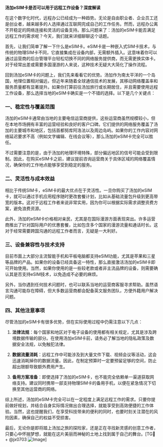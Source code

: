 **汤加eSIM卡是否可以用于远程工作设备？深度解读**

在这个数字化时代，远程办公已经成为一种趋势。无论是自由职业者、企业员工还是创业者，越来越多的人选择通过互联网完成自己的工作任务。然而，远程办公离不开稳定的网络连接和灵活的设备支持。那么问题来了：汤加的eSIM卡能否满足远程工作的需求呢？今天，我们就来详细聊聊这个话题。

首先，让我们简单了解一下什么是eSIM卡。eSIM卡是一种嵌入式SIM卡技术，与传统的物理SIM卡不同，它直接集成在设备内部，无需额外插入。这意味着你可以通过运营商的后台管理平台轻松切换不同的网络服务提供商，而无需更换实体卡。对于经常出差或需要多国漫游的人来说，这种技术无疑大大简化了操作流程。

回到汤加eSIM卡的问题上，我们先来看看它的优势。汤加作为南太平洋的一个岛国，地理位置相对偏远，但近年来随着全球通信技术的发展，其移动网络覆盖率和服务质量都有显著提升。如果你打算前往汤加旅行或长期居住，并且需要使用远程工作设备，那么选择当地的eSIM卡确实是一个不错的选择。以下是几个关键点：

### 一、稳定性与覆盖范围

汤加的eSIM卡通常由当地的主要电信运营商提供，这些运营商虽然规模较小，但在本地市场拥有丰富的运营经验和良好的客户口碑。它们提供的网络服务覆盖了汤加的主要城市和地区，包括首都努库阿洛法以及周边岛屿。如果你的工作内容对网络延迟要求不高（例如文字编辑、在线会议等），那么汤加的eSIM卡完全可以胜任。

不过需要注意的是，由于汤加的地理环境特殊，部分偏远地区的信号可能会受到限制。因此，在购买eSIM卡之前，建议提前咨询运营商关于具体区域的网络覆盖情况，确保你的工作地点能够享受到稳定的服务。

### 二、灵活性与成本效益

相比于传统SIM卡，eSIM卡的最大优点在于灵活性。一旦你购买了汤加的eSIM卡，就可以通过手机应用程序随时更改套餐计划，比如从基础流量包升级到更高带宽的版本。这对于远程工作者来说非常实用，因为你可以根据实际需求调整资费方案，避免浪费资源。

此外，汤加的eSIM卡价格相对亲民，尤其是在国际漫游方面表现突出。许多运营商推出了针对国际用户的优惠套餐，比如包含多个国家的漫游流量和通话时长。这对于经常需要跨国沟通的远程工作者而言，无疑是一大利好。

### 三、设备兼容性与技术支持

目前市面上大部分主流智能手机和平板电脑都支持eSIM功能，尤其是苹果和三星等品牌的产品。如果你的设备已经具备这一特性，那么直接激活汤加的eSIM卡即可开始使用。当然，如果你使用的是一些较老款或者非主流品牌的设备，则需要确认其是否支持eSIM技术，以免造成不必要的麻烦。

另外，当你遇到任何技术问题时，也可以联系当地的运营商客服寻求帮助。虽然语言沟通可能存在障碍，但大多数运营商都会配备英文服务团队，方便外籍用户解决问题。

### 四、其他注意事项

尽管汤加的eSIM卡有很多优势，但在实际使用过程中仍需注意以下几点：

1. **法律法规**：每个国家和地区对于电子设备的使用都有相关规定，尤其是涉及跨境数据传输的部分。在使用汤加eSIM卡前，请务必了解当地的隐私政策及数据安全法规，以免触犯法律。
   
2. **数据流量消耗**：远程工作中可能涉及到大量文件下载、视频会议等活动，这会迅速消耗掉你的数据流量。因此，在制定预算时一定要预留足够的空间，防止超出限额导致额外费用产生。

3. **备用方案准备**：即使选择了汤加的eSIM卡，也不能完全依赖单一渠道获取网络支持。建议同时携带一部支持物理SIM卡的备用手机，以便在紧急情况下切换至其他运营商的网络。

综上所述，汤加的eSIM卡完全可以在一定程度上满足远程工作的需求。只要你提前做好规划，并结合自身实际情况做出合理选择，就能享受到高效便捷的工作体验。当然，这也提醒我们，在享受科技带来的便利的同时，也要时刻关注潜在的风险因素，确保自己的权益不受损害。

最后，无论你是即将踏上汤加之旅的探险家，还是正在寻找新灵感的创意工作者，只要心中怀揣梦想，就能在这片美丽而神秘的土地上找到属于自己的舞台。[TG💪+ @jx0703 ![Image](https://github.com/user-attachments/assets/dbca1d08-cadb-493c-b0ec-ad6f7a83f270)]
